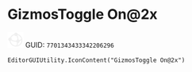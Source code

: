 # GizmosToggle On@2x
![](/img/GizmosToggle%20On@2x.png)
GUID: `7701343433342206296`
```
EditorGUIUtility.IconContent("GizmosToggle On@2x")
```
